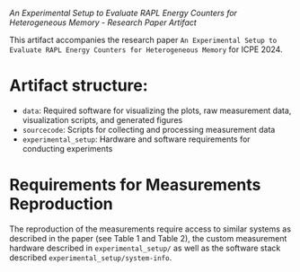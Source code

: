*An Experimental Setup to Evaluate RAPL Energy Counters for Heterogeneous Memory - Research Paper Artifact*

This artifact accompanies the research paper `An Experimental Setup to Evaluate RAPL Energy Counters for Heterogeneous Memory` for ICPE 2024.

# Artifact structure:
- `data`: Required software for visualizing the plots, raw measurement data, visualization scripts, and generated figures
- `sourcecode`: Scripts for collecting and processing measurement data
- `experimental_setup`: Hardware and software requirements for conducting experiments



# Requirements for Measurements Reproduction
The reproduction of the measurements require access to similar systems as described in the paper (see Table 1 and Table 2), the custom measurement hardware described in `experimental_setup/` as well as the software stack described `experimental_setup/system-info`.

